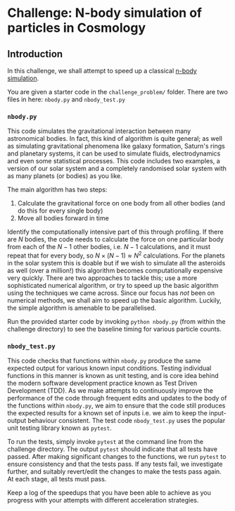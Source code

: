 # Challenge: N-body simulation of particles in Cosmology

## Introduction

In this challenge, we shall attempt to speed up a classical [n-body simulation](https://en.wikipedia.org/wiki/N-body_simulation).

You are given a starter code in the `challenge_problem/` folder. There are two files in here: `nbody.py` and `nbody_test.py`

### `nbody.py`

This code simulates the gravitational interaction between many astronomical bodies. In fact, this kind of algorithm is quite general; as well as simulating gravitational phenomena like galaxy formation, Saturn's rings and planetary systems, it can be used to simulate fluids, electrodynamics and even some statistical processes. This code includes two examples, a version of our solar system and a completely randomised solar system with as many planets (or bodies) as you like.

The main algorithm has two steps:

1. Calculate the gravitational force on one body from all other bodies (and do this for every single body)
2. Move all bodies forward in time

Identify the computationally intensive part of this through profiling.
If there are $N$ bodies, the code needs to calculate the force on one particular body from each of the $N-1$ other bodies, i.e. $N-1$ calculations, and it must repeat that for every body, so $N \times (N-1) \approx N^2$ calculations. For the planets in the solar system this is doable but if we wish to simulate all the asteroids as well (over a million!) this algorithm becomes computationally expensive very quickly. There are two approaches to tackle this; use a more sophisticated numerical algorithm, or try to speed up the basic algorithm using the techniques we came across. Since our focus has *not* been on numerical methods, we shall aim to speed up the basic algorithm. Luckily, the simple algorithm is amenable to be parallelised.

Run the provided starter code by invoking `python nbody.py` (from within the challenge directory) to see the baseline timing for various particle counts.

### `nbody_test.py`
This code checks that functions within `nbody.py` produce the same expected output for various known input conditions. Testing individual functions in this manner is known as unit testing, and is core idea behind the modern software development practice known as Test Driven Development (TDD). As we make attempts to continuously improve the performance of the code through frequent edits and updates to the body of the functions within `nbody.py`, we aim to ensure that the code still produces the expected results for a known set of inputs i.e. we aim to keep the input-output behaviour consistent. The test code `nbody_test.py` uses the popular unit testing library known as `pytest`.

To run the tests, simply invoke `pytest` at the command line from the challenge directory. The output `pytest` should indicate that all tests have passed. After making significant changes to the functions, we run `pytest` to ensure consistency and that the tests pass. If any tests fail, we investigate further, and suitably revert/edit the changes to make the tests pass again. At each stage, all tests must pass.

Keep a log of the speedups that you have been able to achieve as you progress with your attempts with different acceleration strategies.
